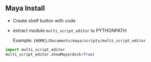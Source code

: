 ## Maya Install

  - Create shelf button with code
  - extract module `multi_script_editor` to PYTHONPATH

    Example: `{HOME}/Documents/maya/scripts/multi_script_editor`


```python
import multi_script_editor
multi_script_editor.showMaya(dock=True)
```

